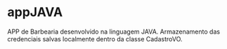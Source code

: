 # appJAVA
APP de Barbearia desenvolvido na linguagem JAVA. Armazenamento das credenciais salvas localmente dentro da classe CadastroVO.
